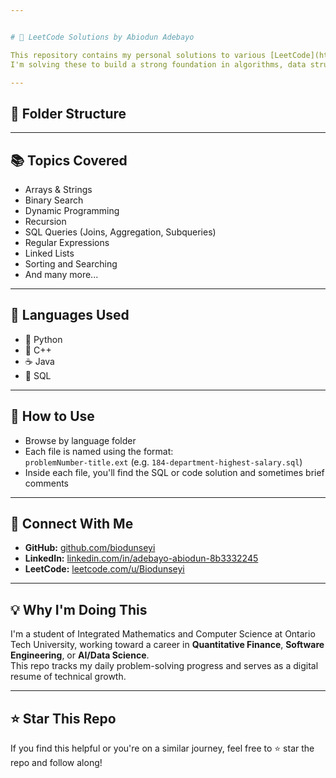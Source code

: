 ```yaml
---


# 🧠 LeetCode Solutions by Abiodun Adebayo

This repository contains my personal solutions to various [LeetCode](https://leetcode.com/) problems.  
I'm solving these to build a strong foundation in algorithms, data structures, and database queries.

---
```


## 📂 Folder Structure


---

## 📚 Topics Covered

- Arrays & Strings
- Binary Search
- Dynamic Programming
- Recursion
- SQL Queries (Joins, Aggregation, Subqueries)
- Regular Expressions
- Linked Lists
- Sorting and Searching
- And many more...

---

## 🧪 Languages Used

- 🐍 Python
- 🧠 C++
- ☕ Java
- 🧩 SQL

---

## 🚀 How to Use

- Browse by language folder
- Each file is named using the format:  
  `problemNumber-title.ext` (e.g. `184-department-highest-salary.sql`)
- Inside each file, you'll find the SQL or code solution and sometimes brief comments

---

## 🔗 Connect With Me

- **GitHub:** [github.com/biodunseyi](https://github.com/biodunseyi)
- **LinkedIn:** [linkedin.com/in/adebayo-abiodun-8b3332245](https://www.linkedin.com/in/adebayo-abiodun-8b3332245/)
- **LeetCode:** [leetcode.com/u/Biodunseyi](https://leetcode.com/u/Biodunseyi/)

---

## 💡 Why I'm Doing This

I'm a student of Integrated Mathematics and Computer Science at Ontario Tech University, working toward a career in **Quantitative Finance**, **Software Engineering**, or **AI/Data Science**.  
This repo tracks my daily problem-solving progress and serves as a digital resume of technical growth.

---

## ⭐️ Star This Repo

If you find this helpful or you're on a similar journey, feel free to ⭐️ star the repo and follow along!
